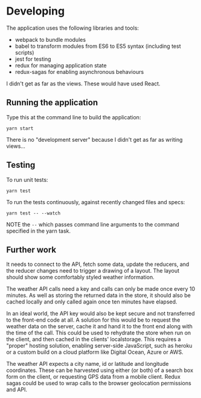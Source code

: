 # Developing

The application uses the following libraries and tools:

- webpack to bundle modules
- babel to transform modules from ES6 to ES5 syntax (including test scripts)
- jest for testing
- redux for managing application state
- redux-sagas for enabling asynchronous behaviours

I didn't get as far as the views. These would have used React.



## Running the application

Type this at the command line to build the application:

	yarn start

There is no "development server" because I didn't get as far as writing views... 



## Testing

To run unit tests:

	yarn test

To run the tests continuously, against recently changed files and specs: 

	yarn test -- --watch

NOTE the `--` which passes command line arguments to the command specified in the yarn task.



## Further work

It needs to connect to the API, fetch some data, update the reducers, and the reducer changes need to trigger a drawing of a layout. The layout should show some comfortably styled weather information. 

The weather API calls need a key and calls can only be made once every 10 minutes. As well as storing the returned data in the store, it should also be cached locally and only called again once ten minutes have elapsed.

In an ideal world, the API key would also be kept secure and not transferred to the front-end code at all. A solution for this would be to request the weather data on the server, cache it and hand it to the front end along with the time of the call. This could be used to rehydrate the store when run on the client, and then cached in the clients' localstorage. This requires a "proper" hosting solution, enabling server-side JavaScript, such as heroku or a custom build on a cloud platform like Digital Ocean, Azure or AWS.

The weather API expects a city name, id or latitude and longitude coordinates. These can be harvested using either (or both) of a search box form on the client, or requesting GPS data from a mobile client. Redux sagas could be used to wrap calls to the browser geolocation permissions and API. 